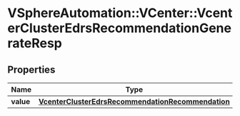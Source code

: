 # VSphereAutomation::VCenter::VcenterClusterEdrsRecommendationGenerateResp

## Properties
Name | Type | Description | Notes
------------ | ------------- | ------------- | -------------
**value** | [**VcenterClusterEdrsRecommendationRecommendation**](VcenterClusterEdrsRecommendationRecommendation.md) |  | 


